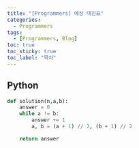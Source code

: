 ```yaml
---
title: "[Programmers] 예상 대진표"
categories:
  - Programmers
tags:
  - [Programmers, Blog]
toc: true
toc_sticky: true
toc_label: "목차"
---
```


## Python
~~~python
def solution(n,a,b):
    answer = 0
    while a != b:
        answer += 1
        a, b = (a + 1) // 2, (b + 1) // 2

    return answer
~~~